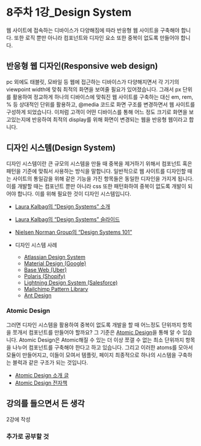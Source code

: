 # 8주차 1강\_Design System

웹 사이트에 접속하는 디바이스가 다양해짐에 따라 반응형 웹 사이트을 구축해야 합니다. 또한 로직 뿐만 아니라 컴포넌트와 디자인 요소 또한 중복이 없도록 만들어야 합니다.

## 반응형 웹 디자인(Responsive web design)

pc 외에도 태블릿, 모바일 등 웹에 접근하는 디바이스가 다양해지면서 각 기기의 viewpoint width에 맞춰 최적의 화면을 보여줄 필요가 있어졌습니다. 그래서 px 단위를 활용하여 정교하게 하나의 디바이스에 맞춰진 웹 사이트를 구축하는 대신 em, rem, % 등 상대적인 단위를 활용하고, @media 코드로 화면 구조를 변경하면서 웹 사이트를 구성하게 되었습니다. 이처럼 고객이 어떤 디바이스를 통해 어느 정도 크기로 화면을 보고있는지에 반응하여 최적의 display를 위해 화면이 변경되는 웹을 반응형 웹이라고 합니다.

## 디자인 시스템(Design System)

디자인 시스템이란 큰 규모의 시스템을 만들 때 중복을 제거하기 위해서 컴포넌트 혹은 패턴을 기준에 맞춰서 사용하는 방식을 말합니다. 일반적으로 웹 사이트를 디자인할 때는 사이트의 통일감을 위해 같은 기능을 가진 항목들은 동일한 디자인을 가지게 됩니다. 이를 개발할 때는 컴포넌트 뿐만 아니라 css 또한 패턴화하여 중복이 없도록 개발이 되어야 합니다. 이를 위해 필요한 것이 디자인 시스템입니다.

- [Laura Kalbag의 “Design Systems” 소개](https://24ways.org/2012/design-systems/)
- [Laura Kalbag의 “Design Systems” 슬라이드](https://speakerdeck.com/laurakalbag/design-systems-1)
- [Nielsen Norman Group의 “Design Systems 101”](https://www.nngroup.com/articles/design-systems-101/)

- 디자인 시스템 사례
  - [Atlassian Design System](https://atlassian.design/)
  - [Material Design (Google)](https://material.io/)
  - [Base Web (Uber)](https://baseweb.design/)
  - [Polaris (Shopify)](https://polaris.shopify.com/)
  - [Lightning Design System (Salesforce)](https://www.lightningdesignsystem.com/)
  - [Mailchimp Pattern Library](https://ux.mailchimp.com/patterns)
  - [Ant Design](https://ant.design/)

### Atomic Design

그러면 디자인 시스템을 활용하여 중복이 없도록 개발을 할 때 어느정도 단위까지 항목을 쪼개서 컴포넌트를 만들어야 할까요? 그 기준은 [Atomic Design](https://bradfrost.com/blog/post/atomic-web-design/)을 통해 알 수 있습니다. Atomic Design은 Atomic해질 수 있는 더 이상 쪼갤 수 없는 최소 단위까지 항목을 나누어 컴포넌트를 구축해야 한다고 하고 있습니다. 그리고 이러한 atoms를 모아서 모듈이 만들어지고, 이들이 모여서 템플릿, 페이지 최종적으로 하나의 시스템을 구축하는 블럭과 같은 구조가 되는 것입니다.

- [Atomic Design 소개 글](https://bradfrost.com/blog/post/atomic-web-design/)
- [Atomic Design 전자책](https://atomicdesign.bradfrost.com/)

## 강의를 들으면서 든 생각

2강에 작성

### 추가로 공부할 것
